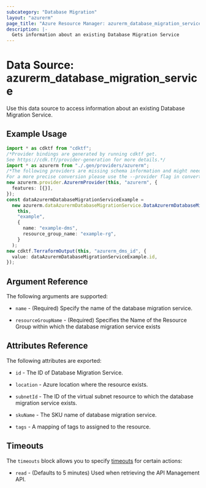 ```yaml
---
subcategory: "Database Migration"
layout: "azurerm"
page_title: "Azure Resource Manager: azurerm_database_migration_service"
description: |-
  Gets information about an existing Database Migration Service
---
```


# Data Source: azurerm\_database\_migration\_service

Use this data source to access information about an existing Database Migration Service.

## Example Usage

```typescript
import * as cdktf from "cdktf";
/*Provider bindings are generated by running cdktf get.
See https://cdk.tf/provider-generation for more details.*/
import * as azurerm from "./.gen/providers/azurerm";
/*The following providers are missing schema information and might need manual adjustments to synthesize correctly: azurerm.
For a more precise conversion please use the --provider flag in convert.*/
new azurerm.provider.AzurermProvider(this, "azurerm", {
  features: [{}],
});
const dataAzurermDatabaseMigrationServiceExample =
  new azurerm.dataAzurermDatabaseMigrationService.DataAzurermDatabaseMigrationService(
    this,
    "example",
    {
      name: "example-dms",
      resource_group_name: "example-rg",
    }
  );
new cdktf.TerraformOutput(this, "azurerm_dms_id", {
  value: dataAzurermDatabaseMigrationServiceExample.id,
});

```

## Argument Reference

The following arguments are supported:

*   `name` - (Required) Specify the name of the database migration service.

*   `resourceGroupName` - (Required) Specifies the Name of the Resource Group within which the database migration service exists

## Attributes Reference

The following attributes are exported:

*   `id` - The ID of Database Migration Service.

*   `location` - Azure location where the resource exists.

*   `subnetId` - The ID of the virtual subnet resource to which the database migration service exists.

*   `skuName` - The SKU name of database migration service.

*   `tags` - A mapping of tags to assigned to the resource.

## Timeouts

The `timeouts` block allows you to specify [timeouts](https://www.terraform.io/language/resources/syntax#operation-timeouts) for certain actions:

* `read` - (Defaults to 5 minutes) Used when retrieving the API Management API.
